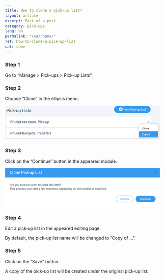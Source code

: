 ```yaml
---
title: How to clone a pick-up list?
layout: article
excerpt: Part of a post
category: pick-ups
lang: en
permalink: "/en/:name/"
ref: how-to-clone-a-pick-up-list
cat: some
---
```


### **Step 1**

Go to “Manage > Pick-ups > Pick-up Lists”.

### **Step 2**

Choose “Clone” in the ellipsis menu.

![How_to_export_a_pick_up_list1](/assets/images/how_to_export_a_pick_up_list1.png)

### **Step 3**

Click on the “Continue” button in the appeared module.

![How_to_clone_a_pick_up_list2](/assets/images/how_to_clone_a_pick_up_list2.png)

### **Step 4**

Edit a pick-up list in the appeared editing page.

By default, the pick-up list name will be changed to “Copy of …”.

### **Step 5**

Click on the “Save” button.

A copy of the pick-up list will be created under the original pick-up list.
